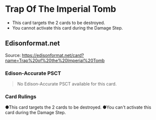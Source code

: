 # Trap Of The Imperial Tomb

*   This card targets the 2 cards to be destroyed.
*   You cannot activate this card during the Damage Step.

## Edisonformat.net

Source: https://edisonformat.net/card?name=Trap%20of%20the%20Imperial%20Tomb

### Edison-Accurate PSCT

> No Edison-Accurate PSCT available for this card.

### Card Rulings

●This card targets the 2 cards to be destroyed.
●You can't activate this card during the Damage Step.
            